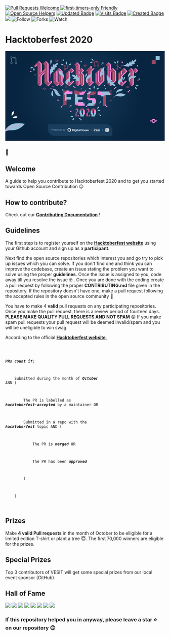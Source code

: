 [![Pull Requests Welcome](https://img.shields.io/badge/PRs-welcome-brightgreen.svg?style=flat)](http://makeapullrequest.com)
[![first-timers-only Friendly](https://img.shields.io/badge/first--timers--only-friendly-blue.svg)](http://www.firsttimersonly.com/)
[![Open Source Helpers](https://www.codetriage.com/freecodecamp/freecodecamp/badges/users.svg)](https://www.codetriage.com/freecodecamp/freecodecamp)
[![Updated Badge](https://badges.pufler.dev/updated/CMPN-CODECELL/Hacktoberfest2020?color=purple)](https://badges.pufler.dev)
[![Visits Badge](https://badges.pufler.dev/visits/CMPN-CODECELL/Hacktoberfest2020?color=red)](https://badges.pufler.dev)
[![Created Badge](https://badges.pufler.dev/created/CMPN-CODECELL/Hacktoberfest2020?color=blue)](https://badges.pufler.dev)
<a href="https://github.com/CMPN-CODECELL/Hacktoberfest2020" alt="Contributors">
        <img src="https://img.shields.io/github/contributors/badges/shields"></a>
![Follow](https://img.shields.io/github/followers/CMPN-CODECELL?label=Follow&style=social)
![Forks](https://img.shields.io/github/forks/CMPN-CODECELL/Hacktoberfest2020?label=Fork&style=social)
![Watch](https://img.shields.io/github/watchers/CMPN-CODECELL/Hacktoberfest2020?label=Watch&style=social)

# Hacktoberfest 2020

![Hacktoberfest 2020](HF2020Events.png)

### :wave:
## Welcome
A guide to help you contribute to Hacktoberfest 2020 and to get you started towards Open Source Contribution 😉 
## How to contribute?

Check out our [**Contributing Documentation**](https://github.com/CMPN-CODECELL/Hacktoberfest2020/blob/main/CONTRIBUTING.md) !

## Guidelines

The first step is to register yourself on the [**Hacktoberfest website**](https://hacktoberfest.digitalocean.com/) using your Github account and sign up as a **participant**.

Next find the open source repositories which interest you and go try to pick up issues which you can solve. If you don't find one and think you can improve the codebase, create an issue stating the problem you want to solve using the proper **guidelines**. Once the issue is assigned to you, code away till you resolve the issue :nerd_face: . Once you are done with the coding create a pull request by following the proper **CONTRIBUTING.md** file given in the repository. If the repository doesn't have one, make a pull request following the accepted rules in the open source community :hugs:

You have to make 4 **valid** pull requests on any participating repositories. Once you make the pull request, there is a review period of fourteen days. **PLEASE MAKE QUALITY PULL REQUESTS AND NOT SPAM** :rage:  If you make spam pull requests your pull request will be deemed invalid/spam and you will be uneligible to win swag.

According to the official [**Hacktoberfest website**](https://hacktoberfest.digitalocean.com/),

<code>

***PRs count if:***

&nbsp;&nbsp;&nbsp;&nbsp;Submitted during the month of ***October*** AND (

&nbsp;&nbsp;&nbsp;&nbsp;&nbsp;&nbsp;&nbsp;&nbsp;The PR is labelled as ***hacktoberfest-accepted*** by a maintainer OR
  
&nbsp;&nbsp;&nbsp;&nbsp;&nbsp;&nbsp;&nbsp;&nbsp;Submitted in a repo with the ***hacktoberfest*** topic AND (
  
&nbsp;&nbsp;&nbsp;&nbsp;&nbsp;&nbsp;&nbsp;&nbsp;&nbsp;&nbsp;&nbsp;&nbsp;The PR is ***merged*** OR
    
&nbsp;&nbsp;&nbsp;&nbsp;&nbsp;&nbsp;&nbsp;&nbsp;&nbsp;&nbsp;&nbsp;&nbsp;The PR has been ***approved***
    
&nbsp;&nbsp;&nbsp;&nbsp;&nbsp;&nbsp;&nbsp;&nbsp;)
  
&nbsp;&nbsp;&nbsp;&nbsp;)

</code>

## Prizes

Make **4 valid Pull requests** in the month of October to be elligible for a limited edition T-shirt or plant a tree :innocent:. The first 70,000 winners are eligible for the prizes.

## Special Prizes

Top 3 contributors of VESIT will get some special prizes from our local event sponsor (GitHub).

## Hall of Fame 

[![](https://sourcerer.io/fame/thewires2/CMPN-CODECELL/Hacktoberfest2020/images/0)](https://sourcerer.io/fame/thewires2/CMPN-CODECELL/Hacktoberfest2020/links/0)
[![](https://sourcerer.io/fame/thewires2/CMPN-CODECELL/Hacktoberfest2020/images/1)](https://sourcerer.io/fame/thewires2/CMPN-CODECELL/Hacktoberfest2020/links/1)
[![](https://sourcerer.io/fame/thewires2/CMPN-CODECELL/Hacktoberfest2020/images/2)](https://sourcerer.io/fame/thewires2/CMPN-CODECELL/Hacktoberfest2020/links/2)
[![](https://sourcerer.io/fame/thewires2/CMPN-CODECELL/Hacktoberfest2020/images/3)](https://sourcerer.io/fame/thewires2/CMPN-CODECELL/Hacktoberfest2020/links/3)
[![](https://sourcerer.io/fame/thewires2/CMPN-CODECELL/Hacktoberfest2020/images/4)](https://sourcerer.io/fame/thewires2/CMPN-CODECELL/Hacktoberfest2020/links/4)
[![](https://sourcerer.io/fame/thewires2/CMPN-CODECELL/Hacktoberfest2020/images/5)](https://sourcerer.io/fame/thewires2/CMPN-CODECELL/Hacktoberfest2020/links/5)
[![](https://sourcerer.io/fame/thewires2/CMPN-CODECELL/Hacktoberfest2020/images/6)](https://sourcerer.io/fame/thewires2/CMPN-CODECELL/Hacktoberfest2020/links/6)
[![](https://sourcerer.io/fame/thewires2/CMPN-CODECELL/Hacktoberfest2020/images/7)](https://sourcerer.io/fame/thewires2/CMPN-CODECELL/Hacktoberfest2020/links/7)

### If this repository helped you in anyway, please leave a star :star: on our repository :blush:
